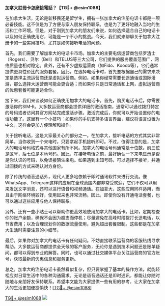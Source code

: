 **加拿大註冊卡怎麽接電話？【TG💪+ @esim1088】**

在加拿大生活，无论是新移民还是留学生，拥有一张加拿大的注册电话卡都是一项必备技能。这不仅是为了方便与家人朋友保持联系，也是为了更好地融入当地的生活和工作环境。但是，对于刚到加拿大的朋友们来说，如何选择适合自己的电话卡以及如何正确使用它，可能是一个不小的挑战。今天，我们就来聊聊关于加拿大注册卡的一些实用技巧，尤其是如何接听电话的问题。

首先，我们需要了解加拿大的电话卡市场。加拿大的主要电信运营商包括罗渣士（Rogers）、贝尔（Bell）和TELUS等三大公司，它们提供的服务覆盖范围广，网络质量也相对稳定。此外，还有不少虚拟运营商（如Fido、Koodo等），它们通常提供更具性价比的服务套餐。因此，在选择电话卡时，首先要根据自己的需求来决定是选择主流运营商还是虚拟运营商。例如，如果你经常需要长途通话或国际漫游，那么选择大运营商可能会更合适；而如果你只是日常通话和上网，虚拟运营商的优惠套餐可能更适合你。

接下来，我们来谈谈如何正确使用加拿大的电话卡。首先，购买电话卡后，你需要激活你的SIM卡。大多数运营商都会提供详细的激活指南，通常可以通过拨打特定的号码或者访问其官方网站完成激活步骤。激活完成后，你就可以开始设置你的电话功能了。这里有一个小技巧：如果你的手机支持多语言界面，建议将语言设置为中文，这样会更加方便理解和操作。

关于接听电话，这是大家最关心的部分之一。在加拿大，接听电话的方式其实非常简单。当你收到一个来电时，只要拿起手机接听即可。不过，值得注意的是，加拿大的电话号码格式与其他国家有所不同。加拿大的电话号码通常是十位数，前三位是区号，后七位是本地号码。因此，在接听电话之前，最好确认一下来电显示是否是你认识的号码，以免误接陌生来电。如果遇到未知号码，可以选择不接听，并通过回拨的方式来确认对方身份。

除了传统的语音通话外，现代人更多地依赖于即时通讯软件来进行交流。像WhatsApp、Telegram这样的应用在全球范围内都非常受欢迎，它们不仅可以用来发送文字消息，还可以进行语音和视频通话。在加拿大，这些应用同样适用，而且由于网络环境较好，使用起来也非常流畅。因此，即使你没有开通电话套餐，也可以通过这些应用与他人保持联系。

另外，还有一些小贴士可以帮助你更高效地使用加拿大的电话卡。比如，定期检查你的账户余额，确保不会因为超支而停机；尽量避免在高峰时段拨打长途电话，以节省费用；以及合理规划你的数据流量使用，避免超出套餐限制。这些都是在加拿大生活时需要注意的小细节。

最后，如果你对加拿大的电话卡有任何疑问，不妨直接联系运营商的客服热线寻求帮助。大多数运营商都提供全天候的客户服务，无论你是遇到技术问题还是账单疑问，都可以得到专业的解答。同时，也可以通过社交媒体平台关注运营商的官方账号，获取最新的优惠信息和服务更新。

总之，加拿大的注册电话卡虽然看似复杂，但只要掌握了基本的操作方法，就能轻松应对日常生活中的各种沟通需求。无论是语音通话还是即时通讯，都能让你随时随地与亲朋好友保持联系。希望本文能为大家提供一些有用的参考，让大家在加拿大的生活更加便捷愉快！[[TG💪+ @esim1088](https://t.me/s/esim1088)]

[TG💪+ @esim1088](https://t.me/s/esim1088) ![](https://i.postimg.cc/4NQfJmqS/Snipaste-2025-05-13-00-14-12.png)